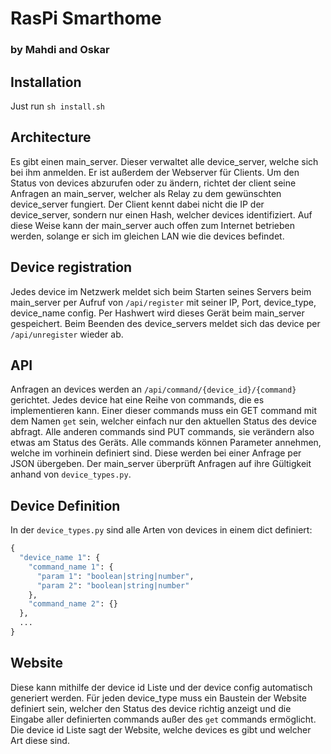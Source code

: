 # RasPi Smarthome
### by Mahdi and Oskar

## Installation

Just run `sh install.sh`

## Architecture

Es gibt einen main_server. Dieser verwaltet alle device_server, welche sich bei ihm anmelden. Er ist außerdem der Webserver für Clients. Um den Status von devices abzurufen oder zu ändern, richtet der client seine Anfragen an main_server, welcher als Relay zu dem gewünschten device_server fungiert. Der Client kennt dabei nicht die IP der device_server, sondern nur einen Hash, welcher devices identifiziert. Auf diese Weise kann der main_server auch offen zum Internet betrieben werden, solange er sich im gleichen LAN wie die devices befindet.

## Device registration

Jedes device im Netzwerk meldet sich beim Starten seines Servers beim main_server per Aufruf von `/api/register` mit seiner IP, Port, device_type, device_name config. Per Hashwert wird dieses Gerät beim main_server gespeichert. Beim Beenden des device_servers meldet sich das device per `/api/unregister` wieder ab.

## API

Anfragen an devices werden an `/api/command/{device_id}/{command}` gerichtet. Jedes device hat eine Reihe von commands, die es implementieren kann. Einer dieser commands muss ein GET command mit dem Namen `get` sein, welcher einfach nur den aktuellen Status des device abfragt. Alle anderen commands sind PUT commands, sie verändern also etwas am Status des Geräts. Alle commands können Parameter annehmen, welche im vorhinein definiert sind. Diese werden bei einer Anfrage per JSON übergeben. Der main_server überprüft Anfragen auf ihre Gültigkeit anhand von `device_types.py`.

## Device Definition

In der `device_types.py` sind alle Arten von devices in einem dict definiert:
```python
{
  "device_name 1": {
    "command_name 1": {
      "param 1": "boolean|string|number",
      "param 2": "boolean|string|number"
    },
    "command_name 2": {}
  },
  ...
}
```

## Website

Diese kann mithilfe der device id Liste und der device config automatisch generiert werden. Für jeden device_type muss ein Baustein der Website definiert sein, welcher den Status des device richtig anzeigt und die Eingabe aller definierten commands außer des `get` commands ermöglicht. Die device id Liste sagt der Website, welche devices es gibt und welcher Art diese sind. 
